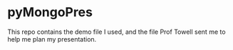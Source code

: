 # pyMongoPres
This repo contains the demo file I used, and the file Prof Towell sent me to help me plan my presentation.
